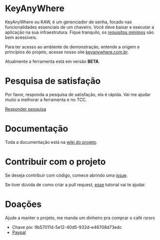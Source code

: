 # KeyAnyWhere

KeyAnyWhere ou KAW, é um gerenciador de senha, focado nas funcionalidades essenciais de um chaveiro. Você deve baixar e executar a aplicação na sua infraestrutura.
Fique tranquilo, os [requisitos mínimos](https://github.com/arthusantiago/KeyAnyWhere/wiki/1%E2%80%90-Requisitos-m%C3%ADnimos) são bem acessíveis.

Para ter acesso ao ambiente de demonstração, entende a origem e princípios do projeto, acesse nosso site [keyanywhere.com.br](https://keyanywhere.com.br/).

Atualmente a ferramenta está em versão **BETA**.

# Pesquisa de satisfação

Por favor, responda a pesquisa de satisfação, ela é rápida. Vai me ajudar muito a melhorar a ferramenta e no TCC.

[Responder pesquisa](https://docs.google.com/forms/d/e/1FAIpQLSdFOKGfRWYIRdJcH3Zvi4947GLwipajLjXW5Fa2FdnlG78V3w/viewform?usp=sf_link)

# Documentação

Toda a documentação está na [wiki do projeto](https://github.com/arthusantiago/KeyAnyWhere/wiki).

# Contribuir com o projeto

Se deseja contribuir com código, comece abrindo uma [issue](https://github.com/arthusantiago/KeyAnyWhere/issues).

Se tiver dúvida de como criar a pull request, [esse](https://opensource.com/article/19/7/create-pull-request-github) tutorial vai te ajudar.

# Doações

Ajude a manter o projeto, me manda um dinheiro pra comprar o café rsrsrs

* Chave pix: 9b57011d-5e12-40d5-932d-e46708d73edc
* [Paypal](https://www.paypal.com/donate/?hosted_button_id=4GALYSE7U32VJ)
